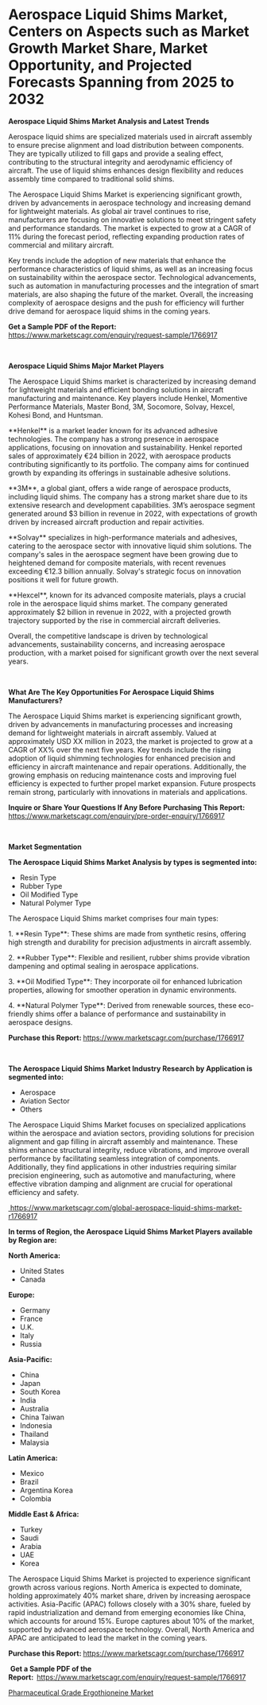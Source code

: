 <p><h1>Aerospace Liquid Shims Market, Centers on Aspects such as Market Growth Market Share, Market Opportunity, and Projected Forecasts Spanning from 2025 to 2032</h1></p><p><strong>Aerospace Liquid Shims Market Analysis and Latest Trends</strong></p>
<p><p>Aerospace liquid shims are specialized materials used in aircraft assembly to ensure precise alignment and load distribution between components. They are typically utilized to fill gaps and provide a sealing effect, contributing to the structural integrity and aerodynamic efficiency of aircraft. The use of liquid shims enhances design flexibility and reduces assembly time compared to traditional solid shims.</p><p>The Aerospace Liquid Shims Market is experiencing significant growth, driven by advancements in aerospace technology and increasing demand for lightweight materials. As global air travel continues to rise, manufacturers are focusing on innovative solutions to meet stringent safety and performance standards. The market is expected to grow at a CAGR of 11% during the forecast period, reflecting expanding production rates of commercial and military aircraft.</p><p>Key trends include the adoption of new materials that enhance the performance characteristics of liquid shims, as well as an increasing focus on sustainability within the aerospace sector. Technological advancements, such as automation in manufacturing processes and the integration of smart materials, are also shaping the future of the market. Overall, the increasing complexity of aerospace designs and the push for efficiency will further drive demand for aerospace liquid shims in the coming years.</p></p>
<p><strong>Get a Sample PDF of the Report:&nbsp;</strong> <a href="https://www.marketscagr.com/enquiry/request-sample/1766917?utm_campaign=1902&utm_medium=2&utm_source=Github&utm_content=ia&utm_term=02022025&utm_id=aerospace-liquid-shims">https://www.marketscagr.com/enquiry/request-sample/1766917</a></p>
<p>&nbsp;</p>
<p><strong>Aerospace Liquid Shims Major Market Players</strong></p>
<p><p>The Aerospace Liquid Shims market is characterized by increasing demand for lightweight materials and efficient bonding solutions in aircraft manufacturing and maintenance. Key players include Henkel, Momentive Performance Materials, Master Bond, 3M, Socomore, Solvay, Hexcel, Kohesi Bond, and Huntsman.</p><p>**Henkel** is a market leader known for its advanced adhesive technologies. The company has a strong presence in aerospace applications, focusing on innovation and sustainability. Henkel reported sales of approximately €24 billion in 2022, with aerospace products contributing significantly to its portfolio. The company aims for continued growth by expanding its offerings in sustainable adhesive solutions.</p><p>**3M**, a global giant, offers a wide range of aerospace products, including liquid shims. The company has a strong market share due to its extensive research and development capabilities. 3M’s aerospace segment generated around $3 billion in revenue in 2022, with expectations of growth driven by increased aircraft production and repair activities.</p><p>**Solvay** specializes in high-performance materials and adhesives, catering to the aerospace sector with innovative liquid shim solutions. The company's sales in the aerospace segment have been growing due to heightened demand for composite materials, with recent revenues exceeding €12.3 billion annually. Solvay's strategic focus on innovation positions it well for future growth.</p><p>**Hexcel**, known for its advanced composite materials, plays a crucial role in the aerospace liquid shims market. The company generated approximately $2 billion in revenue in 2022, with a projected growth trajectory supported by the rise in commercial aircraft deliveries.</p><p>Overall, the competitive landscape is driven by technological advancements, sustainability concerns, and increasing aerospace production, with a market poised for significant growth over the next several years.</p></p>
<p>&nbsp;</p>
<p><strong>What Are The Key Opportunities For Aerospace Liquid Shims Manufacturers?</strong></p>
<p><p>The Aerospace Liquid Shims market is experiencing significant growth, driven by advancements in manufacturing processes and increasing demand for lightweight materials in aircraft assembly. Valued at approximately USD XX million in 2023, the market is projected to grow at a CAGR of XX% over the next five years. Key trends include the rising adoption of liquid shimming technologies for enhanced precision and efficiency in aircraft maintenance and repair operations. Additionally, the growing emphasis on reducing maintenance costs and improving fuel efficiency is expected to further propel market expansion. Future prospects remain strong, particularly with innovations in materials and applications.</p></p>
<p><strong>Inquire or Share Your Questions If Any Before Purchasing This Report:</strong> <a href="https://www.marketscagr.com/enquiry/pre-order-enquiry/1766917?utm_campaign=1902&utm_medium=2&utm_source=Github&utm_content=ia&utm_term=02022025&utm_id=aerospace-liquid-shims">https://www.marketscagr.com/enquiry/pre-order-enquiry/1766917</a></p>
<p>&nbsp;</p>
<p><strong>Market Segmentation</strong></p>
<p><strong>The Aerospace Liquid Shims Market Analysis by types is segmented into:</strong></p>
<p><ul><li>Resin Type</li><li>Rubber Type</li><li>Oil Modified Type</li><li>Natural Polymer Type</li></ul></p>
<p><p>The Aerospace Liquid Shims market comprises four main types: </p><p>1. **Resin Type**: These shims are made from synthetic resins, offering high strength and durability for precision adjustments in aircraft assembly.</p><p>  </p><p>2. **Rubber Type**: Flexible and resilient, rubber shims provide vibration dampening and optimal sealing in aerospace applications.</p><p>3. **Oil Modified Type**: They incorporate oil for enhanced lubrication properties, allowing for smoother operation in dynamic environments.</p><p>4. **Natural Polymer Type**: Derived from renewable sources, these eco-friendly shims offer a balance of performance and sustainability in aerospace designs.</p></p>
<p><strong>Purchase this Report:&nbsp;</strong><a href="https://www.marketscagr.com/purchase/1766917?utm_campaign=1902&utm_medium=2&utm_source=Github&utm_content=ia&utm_term=02022025&utm_id=aerospace-liquid-shims">https://www.marketscagr.com/purchase/1766917</a></p>
<p>&nbsp;</p>
<p><strong>The Aerospace Liquid Shims Market Industry Research by Application is segmented into:</strong></p>
<p><ul><li>Aerospace</li><li>Aviation Sector</li><li>Others</li></ul></p>
<p><p>The Aerospace Liquid Shims Market focuses on specialized applications within the aerospace and aviation sectors, providing solutions for precision alignment and gap filling in aircraft assembly and maintenance. These shims enhance structural integrity, reduce vibrations, and improve overall performance by facilitating seamless integration of components. Additionally, they find applications in other industries requiring similar precision engineering, such as automotive and manufacturing, where effective vibration damping and alignment are crucial for operational efficiency and safety.</p></p>
<p><a href="https://www.marketscagr.com/global-aerospace-liquid-shims-market-r1766917?utm_campaign=1902&utm_medium=2&utm_source=Github&utm_content=ia&utm_term=02022025&utm_id=aerospace-liquid-shims">&nbsp;https://www.marketscagr.com/global-aerospace-liquid-shims-market-r1766917</a></p>
<p><strong>In terms of Region, the Aerospace Liquid Shims Market Players available by Region are:</strong></p>
<p>
    <p> <strong> North America: </strong>
        <ul>
            <li>United States</li>
            <li>Canada</li>
        </ul>
        </p> 
    <p> <strong> Europe: </strong>
        <ul>
            <li>Germany</li>
            <li>France</li>
            <li>U.K.</li>
            <li>Italy</li>
            <li>Russia</li>
        </ul>
        </p> 
    <p> <strong> Asia-Pacific: </strong>
        <ul>
            <li>China</li>
            <li>Japan</li>
            <li>South Korea</li>
            <li>India</li>
            <li>Australia</li>
            <li>China Taiwan</li>
            <li>Indonesia</li>
            <li>Thailand</li>
            <li>Malaysia</li>
        </ul>
        </p> 
    <p> <strong> Latin America: </strong>
        <ul>
            <li>Mexico</li>
            <li>Brazil</li>
            <li>Argentina Korea</li>
            <li>Colombia</li>
        </ul>
        </p> 
    <p> <strong> Middle East & Africa: </strong>
        <ul>
            <li>Turkey</li>
            <li>Saudi</li>
            <li>Arabia</li>
            <li>UAE</li>
            <li>Korea</li>
        </ul>
    </p>
    </p>
<p><p>The Aerospace Liquid Shims Market is projected to experience significant growth across various regions. North America is expected to dominate, holding approximately 40% market share, driven by increasing aerospace activities. Asia-Pacific (APAC) follows closely with a 30% share, fueled by rapid industrialization and demand from emerging economies like China, which accounts for around 15%. Europe captures about 10% of the market, supported by advanced aerospace technology. Overall, North America and APAC are anticipated to lead the market in the coming years.</p></p>
<p><strong>Purchase this Report: </strong><a href="https://www.marketscagr.com/purchase/1766917?utm_campaign=1902&utm_medium=2&utm_source=Github&utm_content=ia&utm_term=02022025&utm_id=aerospace-liquid-shims">https://www.marketscagr.com/purchase/1766917</a></p>
<p>&nbsp;<strong>Get a Sample PDF of the Report:&nbsp;&nbsp;</strong><a href="https://www.marketscagr.com/enquiry/request-sample/1766917?utm_campaign=1902&utm_medium=2&utm_source=Github&utm_content=ia&utm_term=02022025&utm_id=aerospace-liquid-shims">https://www.marketscagr.com/enquiry/request-sample/1766917</a></p>
<p><strong></strong></p>
<p><p><a href="https://github.com/rahu1506/Market-Research-Report-List-6/blob/main/pharmaceutical-grade-ergothioneine-market.md?utm_campaign=1902&utm_medium=2&utm_source=Github&utm_content=ia&utm_term=02022025&utm_id=aerospace-liquid-shims">Pharmaceutical Grade Ergothioneine Market</a></p></p>